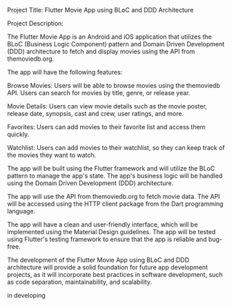 Project Title: Flutter Movie App using BLoC and DDD Architecture

Project Description:

The Flutter Movie App is an Android and iOS application that utilizes the BLoC (Business Logic Component) pattern and Domain Driven Development (DDD) architecture to fetch and display movies using the API from themoviedb.org.

The app will have the following features:

Browse Movies: Users will be able to browse movies using the themoviedb API. Users can search for movies by title, genre, or release year.

Movie Details: Users can view movie details such as the movie poster, release date, synopsis, cast and crew, user ratings, and more.

Favorites: Users can add movies to their favorite list and access them quickly.

Watchlist: Users can add movies to their watchlist, so they can keep track of the movies they want to watch.

The app will be built using the Flutter framework and will utilize the BLoC pattern to manage the app's state. The app's business logic will be handled using the Domain Driven Development (DDD) architecture.

The app will use the API from themoviedb.org to fetch movie data. The API will be accessed using the HTTP client package from the Dart programming language.

The app will have a clean and user-friendly interface, which will be implemented using the Material Design guidelines. The app will be tested using Flutter's testing framework to ensure that the app is reliable and bug-free.

The development of the Flutter Movie App using BLoC and DDD architecture will provide a solid foundation for future app development projects, as it will incorporate best practices in software development, such as code separation, maintainability, and scalability.


in developing
